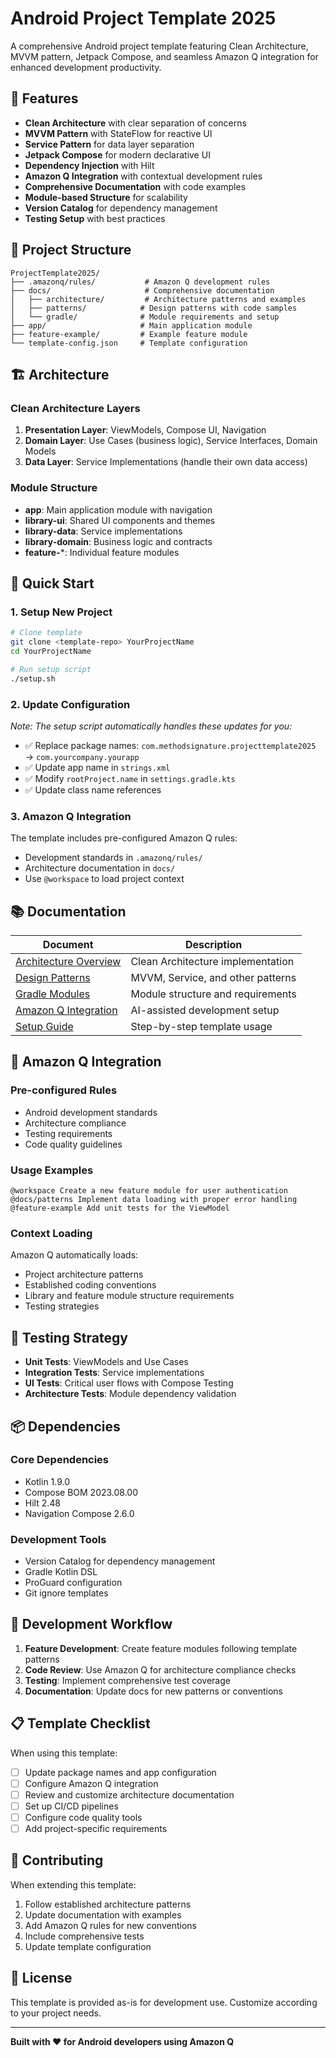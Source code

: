 # Android Project Template 2025

A comprehensive Android project template featuring Clean Architecture, MVVM pattern, Jetpack Compose, and seamless Amazon Q integration for enhanced development productivity.

## 🚀 Features

- **Clean Architecture** with clear separation of concerns
- **MVVM Pattern** with StateFlow for reactive UI
- **Service Pattern** for data layer separation
- **Jetpack Compose** for modern declarative UI
- **Dependency Injection** with Hilt
- **Amazon Q Integration** with contextual development rules
- **Comprehensive Documentation** with code examples
- **Module-based Structure** for scalability
- **Version Catalog** for dependency management
- **Testing Setup** with best practices

## 📁 Project Structure

```
ProjectTemplate2025/
├── .amazonq/rules/           # Amazon Q development rules
├── docs/                     # Comprehensive documentation
│   ├── architecture/         # Architecture patterns and examples
│   ├── patterns/            # Design patterns with code samples
│   └── gradle/              # Module requirements and setup
├── app/                     # Main application module
├── feature-example/         # Example feature module
└── template-config.json     # Template configuration
```

## 🏗️ Architecture

### Clean Architecture Layers
1. **Presentation Layer**: ViewModels, Compose UI, Navigation
2. **Domain Layer**: Use Cases (business logic), Service Interfaces, Domain Models  
3. **Data Layer**: Service Implementations (handle their own data access)

### Module Structure
- **app**: Main application module with navigation
- **library-ui**: Shared UI components and themes
- **library-data**: Service implementations
- **library-domain**: Business logic and contracts
- **feature-***: Individual feature modules

## 🔧 Quick Start

### 1. Setup New Project
```bash
# Clone template
git clone <template-repo> YourProjectName
cd YourProjectName

# Run setup script
./setup.sh
```

### 2. Update Configuration
*Note: The setup script automatically handles these updates for you:*
- ✅ Replace package names: `com.methodsignature.projecttemplate2025` → `com.yourcompany.yourapp`
- ✅ Update app name in `strings.xml`
- ✅ Modify `rootProject.name` in `settings.gradle.kts`
- ✅ Update class name references

### 3. Amazon Q Integration
The template includes pre-configured Amazon Q rules:
- Development standards in `.amazonq/rules/`
- Architecture documentation in `docs/`
- Use `@workspace` to load project context

## 📚 Documentation

| Document | Description |
|----------|-------------|
| [Architecture Overview](docs/architecture/README.md) | Clean Architecture implementation |
| [Design Patterns](docs/patterns/README.md) | MVVM, Service, and other patterns |
| [Gradle Modules](docs/gradle/README.md) | Module structure and requirements |
| [Amazon Q Integration](docs/amazon-q-integration.md) | AI-assisted development setup |
| [Setup Guide](setup-template.md) | Step-by-step template usage |

## 🤖 Amazon Q Integration

### Pre-configured Rules
- Android development standards
- Architecture compliance
- Testing requirements
- Code quality guidelines

### Usage Examples
```
@workspace Create a new feature module for user authentication
@docs/patterns Implement data loading with proper error handling
@feature-example Add unit tests for the ViewModel
```

### Context Loading
Amazon Q automatically loads:
- Project architecture patterns
- Established coding conventions
- Library and feature module structure requirements
- Testing strategies

## 🧪 Testing Strategy

- **Unit Tests**: ViewModels and Use Cases
- **Integration Tests**: Service implementations
- **UI Tests**: Critical user flows with Compose Testing
- **Architecture Tests**: Module dependency validation

## 📦 Dependencies

### Core Dependencies
- Kotlin 1.9.0
- Compose BOM 2023.08.00
- Hilt 2.48
- Navigation Compose 2.6.0

### Development Tools
- Version Catalog for dependency management
- Gradle Kotlin DSL
- ProGuard configuration
- Git ignore templates

## 🔄 Development Workflow

1. **Feature Development**: Create feature modules following template patterns
2. **Code Review**: Use Amazon Q for architecture compliance checks
3. **Testing**: Implement comprehensive test coverage
4. **Documentation**: Update docs for new patterns or conventions

## 📋 Template Checklist

When using this template:
- [ ] Update package names and app configuration
- [ ] Configure Amazon Q integration
- [ ] Review and customize architecture documentation
- [ ] Set up CI/CD pipelines
- [ ] Configure code quality tools
- [ ] Add project-specific requirements

## 🤝 Contributing

When extending this template:
1. Follow established architecture patterns
2. Update documentation with examples
3. Add Amazon Q rules for new conventions
4. Include comprehensive tests
5. Update template configuration

## 📄 License

This template is provided as-is for development use. Customize according to your project needs.

---

**Built with ❤️ for Android developers using Amazon Q**